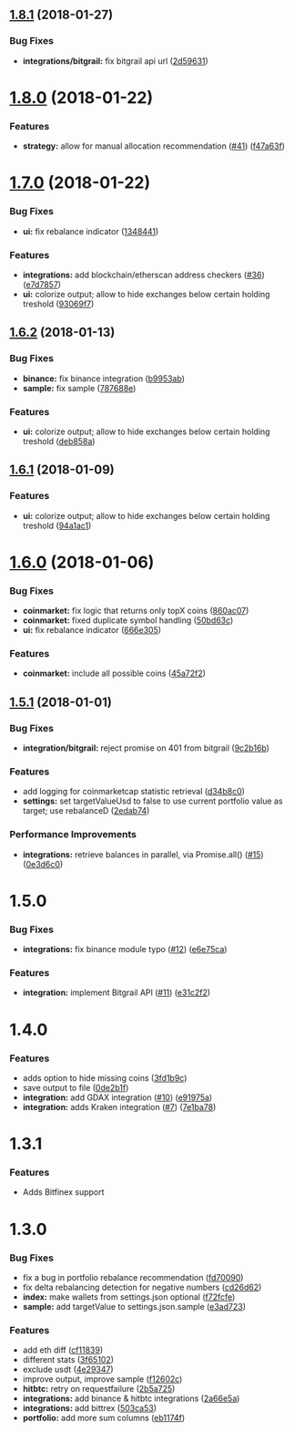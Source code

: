 <a name="1.8.1"></a>
## [1.8.1](https://github.com/benmarten/CryptoETF/compare/1.8.0...1.8.1) (2018-01-27)


### Bug Fixes

* **integrations/bitgrail:** fix bitgrail api url ([2d59631](https://github.com/benmarten/CryptoETF/commit/2d59631))



<a name="1.8.0"></a>
# [1.8.0](https://github.com/benmarten/CryptoETF/compare/1.7.0...1.8.0) (2018-01-22)


### Features

* **strategy:** allow for manual allocation recommendation ([#41](https://github.com/benmarten/CryptoETF/issues/41)) ([f47a63f](https://github.com/benmarten/CryptoETF/commit/f47a63f))



<a name="1.7.0"></a>
# [1.7.0](https://github.com/benmarten/CryptoETF/compare/1.6.2...1.7.0) (2018-01-22)


### Bug Fixes

* **ui:** fix rebalance indicator ([1348441](https://github.com/benmarten/CryptoETF/commit/1348441))


### Features

* **integrations:** add blockchain/etherscan address checkers ([#36](https://github.com/benmarten/CryptoETF/issues/36)) ([e7d7857](https://github.com/benmarten/CryptoETF/commit/e7d7857))
* **ui:** colorize output; allow to hide exchanges below certain holding treshold ([93069f7](https://github.com/benmarten/CryptoETF/commit/93069f7))



<a name="1.6.2"></a>
## [1.6.2](https://github.com/benmarten/CryptoETF/compare/1.6.1...1.6.2) (2018-01-13)


### Bug Fixes

* **binance:** fix binance integration ([b9953ab](https://github.com/benmarten/CryptoETF/commit/b9953ab))
* **sample:** fix sample ([787688e](https://github.com/benmarten/CryptoETF/commit/787688e))


### Features

* **ui:** colorize output; allow to hide exchanges below certain holding treshold ([deb858a](https://github.com/benmarten/CryptoETF/commit/deb858a))



<a name="1.6.1"></a>
## [1.6.1](https://github.com/benmarten/CryptoETF/compare/1.6.0...1.6.1) (2018-01-09)


### Features

* **ui:** colorize output; allow to hide exchanges below certain holding treshold ([94a1ac1](https://github.com/benmarten/CryptoETF/commit/94a1ac1))



<a name="1.6.0"></a>
# [1.6.0](https://github.com/benmarten/CryptoETF/compare/1.5.1...1.6.0) (2018-01-06)


### Bug Fixes

* **coinmarket:** fix logic that returns only topX coins ([860ac07](https://github.com/benmarten/CryptoETF/commit/860ac07))
* **coinmarket:** fixed duplicate symbol handling ([50bd63c](https://github.com/benmarten/CryptoETF/commit/50bd63c))
* **ui:** fix rebalance indicator ([666e305](https://github.com/benmarten/CryptoETF/commit/666e305))


### Features

* **coinmarket:** include all possible coins ([45a72f2](https://github.com/benmarten/CryptoETF/commit/45a72f2))



<a name="1.5.1"></a>
## [1.5.1](https://github.com/benmarten/CryptoETF/compare/1.5.0...1.5.1) (2018-01-01)


### Bug Fixes

* **integration/bitgrail:** reject promise on 401 from bitgrail ([9c2b16b](https://github.com/benmarten/CryptoETF/commit/9c2b16b))


### Features

* add logging for coinmarketcap statistic retrieval ([d34b8c0](https://github.com/benmarten/CryptoETF/commit/d34b8c0))
* **settings:** set targetValueUsd to false to use current portfolio value as target; use rebalanceD ([2edab74](https://github.com/benmarten/CryptoETF/commit/2edab74))


### Performance Improvements

* **integrations:** retrieve balances in parallel, via Promise.all() ([#15](https://github.com/benmarten/CryptoETF/issues/15)) ([0e3d6c0](https://github.com/benmarten/CryptoETF/commit/0e3d6c0))



<a name=""></a>
#  1.5.0


### Bug Fixes

* **integrations:** fix binance module typo ([#12](https://github.com/benmarten/CryptoETF/issues/12)) ([e6e75ca](https://github.com/benmarten/CryptoETF/commit/e6e75ca))


### Features

* **integration:** implement Bitgrail API ([#11](https://github.com/benmarten/CryptoETF/issues/11)) ([e31c2f2](https://github.com/benmarten/CryptoETF/commit/e31c2f2))



<a name=""></a>
#  1.4.0


### Features

* adds option to hide missing coins ([3fd1b9c](https://github.com/benmarten/CryptoETF/commit/3fd1b9c))
* save output to file ([0de2b1f](https://github.com/benmarten/CryptoETF/commit/0de2b1f))
* **integration:** add GDAX integration ([#10](https://github.com/benmarten/CryptoETF/issues/10)) ([e91975a](https://github.com/benmarten/CryptoETF/commit/e91975a))
* **integration:** adds Kraken integration ([#7](https://github.com/benmarten/CryptoETF/issues/7)) ([7e1ba78](https://github.com/benmarten/CryptoETF/commit/7e1ba78))

<a name=""></a>
#  1.3.1


### Features

* Adds Bitfinex support

<a name=""></a>
#  1.3.0


### Bug Fixes

* fix a bug in portfolio rebalance recommendation ([fd70090](https://github.com/benmarten/CryptoETF/commit/fd70090))
* fix delta rebalancing detection for negative numbers ([cd26d62](https://github.com/benmarten/CryptoETF/commit/cd26d62))
* **index:** make wallets from settings.json optional ([f72fcfe](https://github.com/benmarten/CryptoETF/commit/f72fcfe))
* **sample:** add targetValue to settings.json.sample ([e3ad723](https://github.com/benmarten/CryptoETF/commit/e3ad723))


### Features

* add eth diff ([cf11839](https://github.com/benmarten/CryptoETF/commit/cf11839))
* different stats ([3f65102](https://github.com/benmarten/CryptoETF/commit/3f65102))
* exclude usdt ([4e29347](https://github.com/benmarten/CryptoETF/commit/4e29347))
* improve output, improve sample ([f12602c](https://github.com/benmarten/CryptoETF/commit/f12602c))
* **hitbtc:** retry on requestfailure ([2b5a725](https://github.com/benmarten/CryptoETF/commit/2b5a725))
* **integrations:** add binance & hitbtc integrations ([2a66e5a](https://github.com/benmarten/CryptoETF/commit/2a66e5a))
* **integrations:** add bittrex ([503ca53](https://github.com/benmarten/CryptoETF/commit/503ca53))
* **portfolio:** add more sum columns ([eb1174f](https://github.com/benmarten/CryptoETF/commit/eb1174f))



